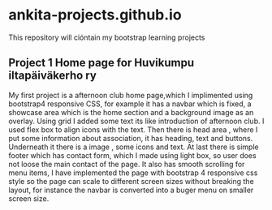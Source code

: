 # ankita-projects.github.io
This repository will cióntain my bootstrap learning projects

## Project 1 Home page for Huvikumpu iltapäiväkerho ry

My first project is a afternoon club home page,which I implimented using bootstrap4 responsive CSS, for example it has a navbar which is fixed, a showcase area which is the home section and a background image as an overlay. 
Using grid I added some text its like introduction of afternoon club.  I used flex box to align icons with the text. 
Then there is head area , where I put some information about association, it has heading, text and buttons. Underneath it there is a image ,  some icons and text. At last there is simple footer which has contact form, which I made using light box, so user does not loose the main contact of the page. It also has smooth scrolling for menu items, I have implemented the page with bootstrap 4 responsive css style so the page can scale to different screen sizes without breaking the layout, for instance the navbar is converted into a buger menu on smaller screen size. 

 

